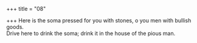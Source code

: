 +++
title = "08"

+++
Here is the soma pressed for you with stones, o you men with  bullish goods.  
Drive here to drink the soma; drink it in the house of the pious man.  